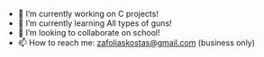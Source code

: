 - 🔭 I’m currently working on C projects!
- 🌱 I’m currently learning All types of guns!
- 👯 I’m looking to collaborate on school!
- 📫 How to reach me: zafoliaskostas@gmail.com (business only)
